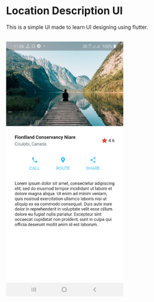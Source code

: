 # Location Description UI
This is a simple UI made to learn UI designing using flutter.

</br>
<img src="https://github.com/aromalanil/Map-Location-UI/raw/master/art/UI_Interface.jpg" alt="UI Preview" style="width:20rem;"/>
